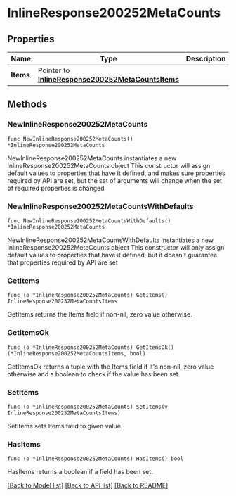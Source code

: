 # InlineResponse200252MetaCounts

## Properties

Name | Type | Description | Notes
------------ | ------------- | ------------- | -------------
**Items** | Pointer to [**InlineResponse200252MetaCountsItems**](InlineResponse200252MetaCountsItems.md) |  | [optional] 

## Methods

### NewInlineResponse200252MetaCounts

`func NewInlineResponse200252MetaCounts() *InlineResponse200252MetaCounts`

NewInlineResponse200252MetaCounts instantiates a new InlineResponse200252MetaCounts object
This constructor will assign default values to properties that have it defined,
and makes sure properties required by API are set, but the set of arguments
will change when the set of required properties is changed

### NewInlineResponse200252MetaCountsWithDefaults

`func NewInlineResponse200252MetaCountsWithDefaults() *InlineResponse200252MetaCounts`

NewInlineResponse200252MetaCountsWithDefaults instantiates a new InlineResponse200252MetaCounts object
This constructor will only assign default values to properties that have it defined,
but it doesn't guarantee that properties required by API are set

### GetItems

`func (o *InlineResponse200252MetaCounts) GetItems() InlineResponse200252MetaCountsItems`

GetItems returns the Items field if non-nil, zero value otherwise.

### GetItemsOk

`func (o *InlineResponse200252MetaCounts) GetItemsOk() (*InlineResponse200252MetaCountsItems, bool)`

GetItemsOk returns a tuple with the Items field if it's non-nil, zero value otherwise
and a boolean to check if the value has been set.

### SetItems

`func (o *InlineResponse200252MetaCounts) SetItems(v InlineResponse200252MetaCountsItems)`

SetItems sets Items field to given value.

### HasItems

`func (o *InlineResponse200252MetaCounts) HasItems() bool`

HasItems returns a boolean if a field has been set.


[[Back to Model list]](../README.md#documentation-for-models) [[Back to API list]](../README.md#documentation-for-api-endpoints) [[Back to README]](../README.md)


